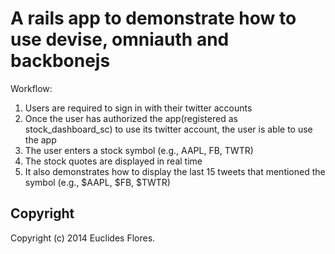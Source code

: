 # A rails app to demonstrate how to use devise, omniauth and backbonejs 

Workflow:

1. Users are required to sign in with their twitter accounts
2. Once the user has authorized the app(registered as stock_dashboard_sc) to use its twitter account, the user is able to use the app
3. The user enters a stock symbol (e.g., AAPL, FB, TWTR)  
4. The stock quotes are displayed in real time
5. It also demonstrates how to display the last 15 tweets that mentioned the symbol (e.g., $AAPL, $FB, $TWTR)


## Copyright
Copyright (c) 2014 Euclides Flores.




